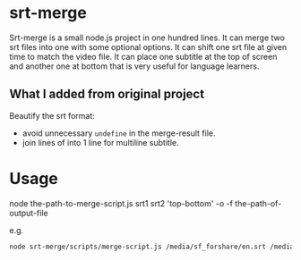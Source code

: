 # srt-merge

Srt-merge is a small node.js project in one hundred lines.
It can merge two srt files into one with some optional options.
It can shift one srt file at given time to match the video file.
It can place one subtitle at the top of screen and another one at bottom that is very useful for language learners.

## What I added from original project

Beautify the srt format:

+ avoid unnecessary `undefine` in the merge-result file.
+ join lines of into 1 line for multiline subtitle.

# Usage

node the-path-to-merge-script.js srt1 srt2 'top-bottom' -o -f the-path-of-output-file

e.g.

```bash
node srt-merge/scripts/merge-script.js /media/sf_forshare/en.srt /media/sf_forshare/zh.srt 'top-bottom' -o -f /media/sf_forshare/tb.srt
```
